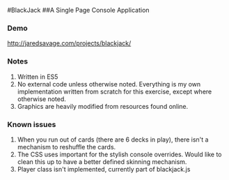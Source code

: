 ﻿#BlackJack 
##A Single Page Console Application

### Demo
<http://jaredsavage.com/projects/blackjack/>

### Notes
1. Written in ES5
2. No external code unless otherwise noted. Everything is my own implementation written from scratch for this exercise, except where otherwise noted.
3. Graphics are heavily modified from resources found online.

### Known issues
1. When you run out of cards (there are 6 decks in play), there isn't a mechanism to reshuffle the cards.
2. The CSS uses important for the stylish console overrides. Would like to clean this up to have a better defined skinning mechanism.
3. Player class isn't implemented, currently part of blackjack.js